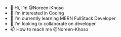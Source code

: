 - 👋 Hi, I’m @Noreen-Khoso
- 👀 I’m interested in Coding
- 🌱 I’m currently learning MERN FullStack Developer
- 💞️ I’m looking to collaborate on developer
- 📫 How to reach me @Noreen-Khoso

<!---
Noreen-Khoso/Noreen-Khoso is a ✨ special ✨ repository because its `README.md` (this file) appears on your GitHub profile.
You can click the Preview link to take a look at your changes.
--->
